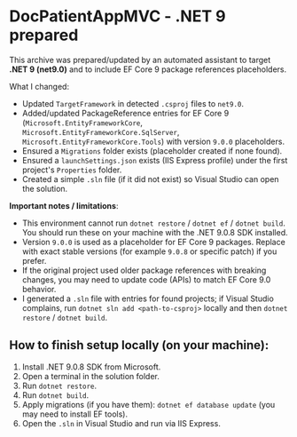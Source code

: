 # DocPatientAppMVC - .NET 9 prepared

This archive was prepared/updated by an automated assistant to target **.NET 9 (net9.0)** and to include EF Core 9 package references placeholders.

What I changed:
- Updated `TargetFramework` in detected `.csproj` files to `net9.0`.
- Added/updated PackageReference entries for EF Core 9 (`Microsoft.EntityFrameworkCore`, `Microsoft.EntityFrameworkCore.SqlServer`, `Microsoft.EntityFrameworkCore.Tools`) with version `9.0.0` placeholders.
- Ensured a `Migrations` folder exists (placeholder created if none found).
- Ensured a `launchSettings.json` exists (IIS Express profile) under the first project's `Properties` folder.
- Created a simple `.sln` file (if it did not exist) so Visual Studio can open the solution.

**Important notes / limitations**:
- This environment cannot run `dotnet restore` / `dotnet ef` / `dotnet build`. You should run these on your machine with the .NET 9.0.8 SDK installed.
- Version `9.0.0` is used as a placeholder for EF Core 9 packages. Replace with exact stable versions (for example `9.0.8` or specific patch) if you prefer.
- If the original project used older package references with breaking changes, you may need to update code (APIs) to match EF Core 9.0 behavior.
- I generated a `.sln` file with entries for found projects; if Visual Studio complains, run `dotnet sln add <path-to-csproj>` locally and then `dotnet restore` / `dotnet build`.

## How to finish setup locally (on your machine):
1. Install .NET 9.0.8 SDK from Microsoft.
2. Open a terminal in the solution folder.
3. Run `dotnet restore`.
4. Run `dotnet build`.
5. Apply migrations (if you have them): `dotnet ef database update` (you may need to install EF tools).
6. Open the `.sln` in Visual Studio and run via IIS Express.

